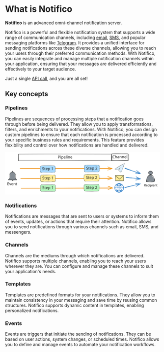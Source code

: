 # What is Notifico
**Notifico** is an advanced omni-channel notification server.

Notifico is a powerful and flexible notification system that supports a wide range of communication channels, including [email](channels/smtp.md), [SMS](channels/smpp.md), and popular messaging platforms like [Telegram](channels/telegram.md). It provides a unified interface for sending notifications across these diverse channels, allowing you to reach your users through their preferred communication methods. With Notifico, you can easily integrate and manage multiple notification channels within your application, ensuring that your messages are delivered efficiently and effectively to your target audience.

Just a single [API call](api.md), and you are all set!

## Key concepts

### Pipelines
Pipelines are sequences of processing steps that a notification goes through before being delivered.
They allow you to apply transformations, filters, and enrichments to your notifications.
With Notifico, you can design custom pipelines to ensure that each notification is processed according to your specific business rules and requirements.
This feature provides flexibility and control over how notifications are handled and delivered.

![pipelines.svg](pipelines.svg)

### Notifications
Notifications are messages that are sent to users or systems to inform them of events, updates, or actions that require their attention.
Notifico allows you to send notifications through various channels such as email, SMS, and messengers.

### Channels
Channels are the mediums through which notifications are delivered. Notifico supports multiple channels, enabling you to reach your users wherever they are.
You can configure and manage these channels to suit your application's needs.

### Templates
Templates are predefined formats for your notifications. They allow you to maintain consistency in your messaging and save time by reusing common structures.
Notifico supports dynamic content in templates, enabling personalized notifications.

### Events
Events are triggers that initiate the sending of notifications. They can be based on user actions, system changes, or scheduled times.
Notifico allows you to define and manage events to automate your notification workflows.
